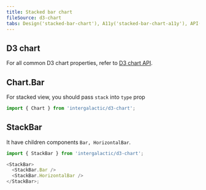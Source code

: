 ```yaml
---
title: Stacked bar chart
fileSource: d3-chart
tabs: Design('stacked-bar-chart'), A11y('stacked-bar-chart-a11y'), API('stacked-bar-chart-api'), Examples('stacked-bar-chart-d3-code'), Changelog('d3-chart-changelog')
---
```


## D3 chart

For all common D3 chart properties, refer to [D3 chart API](/data-display/d3-chart/d3-chart-api).

## Chart.Bar

For stacked view, you should pass `stack` into `type` prop

```js
import { Chart } from 'intergalactic/d3-chart';
```

<TypesView type="BarChartProps" :types={...types} />

## StackBar

It have children components `Bar, HorizontalBar`.

```js
import { StackBar } from 'intergalactic/d3-chart';

<StackBar>
  <StackBar.Bar />
  <StackBar.HorizontalBar />
</StackBar>;
```

<TypesView type="StackBarProps" :types={...types} />

<script setup>import { data as types } from '@types.data.ts';</script>